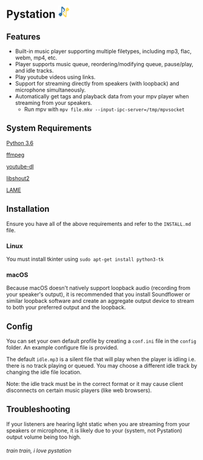 # Pystation ![](https://raw.githubusercontent.com/FriendlyAI/Pystation-Stream/master/favicon/32.png)

## Features

- Built-in music player supporting multiple filetypes, including mp3, flac, webm, mp4, etc.
- Player supports music queue, reordering/modifying queue, pause/play, and idle tracks.
- Play youtube videos using links.
- Support for streaming directly from speakers (with loopback) and microphone simultaneously.
- Automatically get tags and playback data from your mpv player when streaming from your speakers.
  - Run mpv with `mpv file.mkv --input-ipc-server=/tmp/mpvsocket`

## System Requirements

[Python 3.6](https://www.python.org/downloads/)

[ffmpeg](https://www.ffmpeg.org/)

[youtube-dl](https://rg3.github.io/youtube-dl/)

[libshout2](https://ftp.osuosl.org/pub/xiph/releases/libshout/)

[LAME](http://lame.sourceforge.net/download.php)

## Installation
Ensure you have all of the above requirements and refer to the `INSTALL.md` file.

### Linux
You must install tkinter using `sudo apt-get install python3-tk`

### macOS
Because macOS doesn't natively support loopback audio (recording from your speaker's output), it is recommended that you
install Soundflower or similar loopback software and create an aggregate output device to stream to both your preferred
output and the loopback.

## Config
You can set your own default profile by creating a `conf.ini` file in the `config` folder. An example configure file is 
provided.

The default `idle.mp3` is a silent file that will play when the player is idling i.e. there is no track playing or 
queued. You may choose a different idle track by changing the idle file location.

Note: the idle track must be in the correct format or it may cause client disconnects on certain music players (like 
web browsers).

## Troubleshooting
If your listeners are hearing light static when you are streaming from your speakers or microphone, it is likely due to
your (system, not Pystation) output volume being too high.

###### train train, i love pystation
